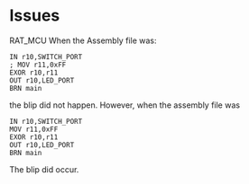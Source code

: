 # Issues

RAT_MCU
When the Assembly file was:
```
IN r10,SWITCH_PORT
; MOV r11,0xFF
EXOR r10,r11
OUT r10,LED_PORT
BRN main
```
the blip did not happen. However, when the assembly file was
```
IN r10,SWITCH_PORT
MOV r11,0xFF
EXOR r10,r11
OUT r10,LED_PORT
BRN main
```
The blip did occur.
